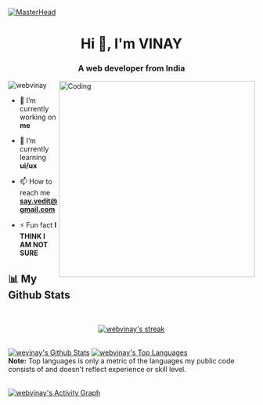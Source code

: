 [![MasterHead](https://1.bp.blogspot.com/-7A4WynwLsMw/XbBpCXG8fHI/AAAAAAAAMt4/uOa1bpLskYgrwGbllhSu2SDj_Mig8SXJQCLcBGAsYHQ/s1600/2000_600px.gif)](https://rishavchanda.io
)

<h1 align="center">Hi 👋, I'm VINAY</h1>
<h3 align="center">A web developer from India</h3>
<img align="right" alt="Coding" width="400" src="https://www.pixlogix.com/wp-content/themes/pixlogix/images/html-css-js-logo.png">
<p align="left"> <img src="https://komarev.com/ghpvc/?username=webvinay&label=Profile%20views&color=0e75b6&style=flat" alt="webvinay" /> </p>

- 🔭 I’m currently working on **me**

- 🌱 I’m currently learning **ui/ux**

- 📫 How to reach me **say.vedit@gmail.com**

- ⚡ Fun fact **I THINK I AM NOT SURE**

## 📊 My Github Stats

<br/>

<p align="center">
    <a href="https://github.com/webvinay/github-readme-streak-stats">
        <img title="🔥 Get streak stats for your profile at git.io/streak-stats" alt="webvinay's streak" src="https://github-readme-streak-stats.herokuapp.com/?user=webvinay&theme=black-ice&hide_border=true&stroke=0000&background=060A0CD0"/>
    </a>
</p>


  <br/>
    <a href="https://github.com/webvinay/github-readme-stats"><img alt="wevinay's Github Stats" src="https://github-readme-stats.vercel.app/api?username=webvinay&show_icons=true&count_private=true&theme=react&hide_border=true&bg_color=0D1117" /></a>
  <a href="https://github.com/webvinay/github-readme-stats"><img alt="webvinay's Top Languages" src="https://github-readme-stats.vercel.app/api/top-langs/?username=webvinay&langs_count=8&count_private=true&layout=compact&theme=react&hide_border=true&bg_color=0D1117" /></a>
  <br/>
  <b>Note:</b> Top languages is only a metric of the languages my public code consists of and doesn't reflect experience or skill level.


<br/>
<br/>

<a href="https://github.com/webvinay/github-readme-activity-graph"><img alt="webvinay's Activity Graph" src="https://activity-graph.herokuapp.com/graph?username=webvinay&bg_color=0D1117&color=5BCDEC&line=5BCDEC&point=FFFFFF&hide_border=true" /></a>

<br/>
<br/>
